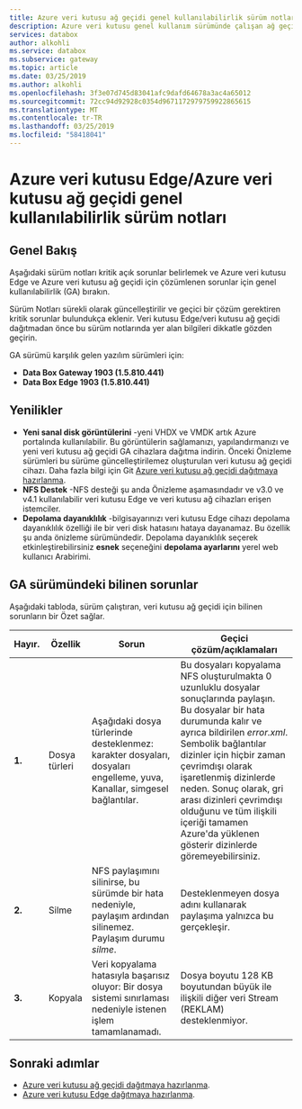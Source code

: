 ```yaml
---
title: Azure veri kutusu ağ geçidi genel kullanılabilirlik sürüm notları | Microsoft Docs
description: Azure veri kutusu genel kullanım sürümünde çalışan ağ geçidi için açık kritik sorunlar ve çözümleri açıklanmaktadır.
services: databox
author: alkohli
ms.service: databox
ms.subservice: gateway
ms.topic: article
ms.date: 03/25/2019
ms.author: alkohli
ms.openlocfilehash: 3f3e07d745d83041afc9dafd64678a3ac4a65012
ms.sourcegitcommit: 72cc94d92928c0354d9671172979759922865615
ms.translationtype: MT
ms.contentlocale: tr-TR
ms.lasthandoff: 03/25/2019
ms.locfileid: "58418041"
---
```

# <a name="azure-data-box-edgeazure-data-box-gateway-general-availability-release-notes"></a>Azure veri kutusu Edge/Azure veri kutusu ağ geçidi genel kullanılabilirlik sürüm notları

## <a name="overview"></a>Genel Bakış

Aşağıdaki sürüm notları kritik açık sorunlar belirlemek ve Azure veri kutusu Edge ve Azure veri kutusu ağ geçidi için çözümlenen sorunlar için genel kullanılabilirlik (GA) bırakın.

Sürüm Notları sürekli olarak güncelleştirilir ve geçici bir çözüm gerektiren kritik sorunlar bulundukça eklenir. Veri kutusu Edge/veri kutusu ağ geçidi dağıtmadan önce bu sürüm notlarında yer alan bilgileri dikkatle gözden geçirin.

GA sürümü karşılık gelen yazılım sürümleri için:

- **Data Box Gateway 1903 (1.5.810.441)**
- **Data Box Edge 1903 (1.5.810.441)**


## <a name="whats-new"></a>Yenilikler

- **Yeni sanal disk görüntülerini** -yeni VHDX ve VMDK artık Azure portalında kullanılabilir. Bu görüntülerin sağlamanızı, yapılandırmanızı ve yeni veri kutusu ağ geçidi GA cihazlara dağıtma indirin. Önceki Önizleme sürümleri bu sürüme güncelleştirilemez oluşturulan veri kutusu ağ geçidi cihazı. Daha fazla bilgi için Git [Azure veri kutusu ağ geçidi dağıtmaya hazırlanma](data-box-gateway-deploy-prep.md).
- **NFS Destek** -NFS desteği şu anda Önizleme aşamasındadır ve v3.0 ve v4.1 kullanılabilir veri kutusu Edge ve veri kutusu ağ cihazları erişen istemciler.
- **Depolama dayanıklılık** -bilgisayarınızı veri kutusu Edge cihazı depolama dayanıklılık özelliği ile bir veri disk hatasını hataya dayanamaz. Bu özellik şu anda önizleme sürümündedir. Depolama dayanıklılık seçerek etkinleştirebilirsiniz **esnek** seçeneğini **depolama ayarlarını** yerel web kullanıcı Arabirimi.


## <a name="known-issues-in-ga-release"></a>GA sürümündeki bilinen sorunlar

Aşağıdaki tabloda, sürüm çalıştıran, veri kutusu ağ geçidi için bilinen sorunların bir Özet sağlar.

| Hayır. | Özellik | Sorun | Geçici çözüm/açıklamaları |
| --- | --- | --- | --- |
| **1.** |Dosya türleri | Aşağıdaki dosya türlerinde desteklenmez: karakter dosyaları, dosyaları engelleme, yuva, Kanallar, simgesel bağlantılar.  |Bu dosyaları kopyalama NFS oluşturulmakta 0 uzunluklu dosyalar sonuçlarında paylaşın. Bu dosyalar bir hata durumunda kalır ve ayrıca bildirilen *error.xml*. <br> Sembolik bağlantılar dizinler için hiçbir zaman çevrimdışı olarak işaretlenmiş dizinlerde neden. Sonuç olarak, gri arası dizinleri çevrimdışı olduğunu ve tüm ilişkili içeriği tamamen Azure'da yüklenen gösterir dizinlerde göremeyebilirsiniz. |
| **2.** |Silme | NFS paylaşımını silinirse, bu sürümde bir hata nedeniyle, paylaşım ardından silinemez. Paylaşım durumu *silme*.  |Desteklenmeyen dosya adını kullanarak paylaşıma yalnızca bu gerçekleşir. |
| **3.** |Kopyala | Veri kopyalama hatasıyla başarısız oluyor:  Bir dosya sistemi sınırlaması nedeniyle istenen işlem tamamlanamadı.  |Dosya boyutu 128 KB boyutundan büyük ile ilişkili diğer veri Stream (REKLAM) desteklenmiyor.   |


## <a name="next-steps"></a>Sonraki adımlar

- [Azure veri kutusu ağ geçidi dağıtmaya hazırlanma](data-box-gateway-deploy-prep.md).
- [Azure veri kutusu Edge dağıtmaya hazırlanma](data-box-edge-deploy-prep.md).
